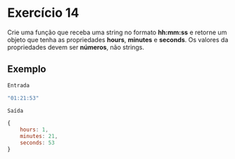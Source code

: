 # Exercício 14

Crie uma função que receba uma string no formato **hh:mm:ss** e retorne um objeto que tenha as propriedades **hours**, **minutes** e **seconds**. Os valores da propriedades devem ser **números**, não strings.

## Exemplo

```jsx
Entrada

"01:21:53"

Saída

{
    hours: 1,
    minutes: 21,
    seconds: 53
}
```

